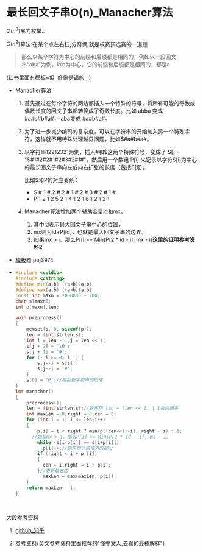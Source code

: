 # 最长回文子串O(n)_Manacher算法

$O(n^3)$暴力枚举..

$O(n^2)$算法:在某个点左右扫,分奇偶,就是校赛预选赛的一道题

> 那么以某个字符为中心的前缀和后缀都是相同的，例如以一段回文串“aba”为例，以b为中心，它的前缀和后缀都是相同的，都是a

(红书里面有模板~但..好像是错的...)

- Manacher算法

  1. 首先通过在每个字符的两边都插入一个特殊的符号，将所有可能的奇数或偶数长度的回文子串都转换成了奇数长度。比如 abba 变成 #a#b#b#a#， aba变成 #a#b#a#。

  2. 为了进一步减少编码的复杂度，可以在字符串的开始加入另一个特殊字符，这样就不用特殊处理越界问题，比如$#a#b#a#。

  3. 以字符串12212321为例，插入#和$这两个特殊符号，变成了 S[] = "$#1#2#2#1#2#3#2#1#"，然后用一个数组 P[i] 来记录以字符S[i]为中心的最长回文子串向左或向右扩张的长度（包括S[i]）。

     比如S和P的对应关系：

     - S # 1 # 2 # 2 # 1 # 2 # 3 # 2 # 1 #
     - P 1 2 1 2 5 2 1 4 1 2 1 6 1 2 1 2 1

  4. Manacher算法增加两个辅助变量id和mx，

     1. 其中id表示最大回文子串中心的位置，
     2. mx则为id+P[id]，也就是最大回文子串的边界。
     3. 如果mx > i，那么P[i] >= Min(P[2 * id - i], mx - i)**这里的证明参考资料2**

- [模板](http://blog.csdn.net/u013486414/article/details/47254435)题 poj3974

- ```c++
  #include <cstdio>
  #include <cstring>
  #define min(a,b) ((a<b)?a:b)
  #define max(a,b) ((a>b)?a:b)
  const int maxn = 2000000 + 200;
  char s[maxn];
  int p[maxn],len;

  void preprocess()
  {
      memset(p, 0, sizeof(p));
      len = (int)strlen(s);
      int i = len - 1,j = len << 1;
      s[j + 2] = '\0';
      s[j + 1] = '#';
      for (; i >= 0; i--) {
          s[j--] = s[i];
          s[j--] = '#';
      }
      s[0] = '@';//模拟新字符串的形成
  }
  int manacher()
  {
      preprocess();
      len = (int)strlen(s);//这里用 len = (len << 1) | 1会快很多
      int maxLen = 0,right = 0,cen = 0;
      for (int i = 1; i <= len;i++)
      {
          p[i] = i < right ? min(p[(cen<<1)-i], right - i) : 1;
        //如果mx > i，那么P[i] >= Min(P[2 * id - i], mx - i)
          while (s[i-p[i]] == s[i+p[i]]) 
            p[i]++;//原来统计区域外的部分
          if (right < i + p [i]) 
          {
            cen = i,right = i + p[i];
          }//更新最右边
        	maxLen = max(maxLen, p[i]);
      }
      return maxLen - 1;
  }
  ```

  ​



大段参考资料

1. [github_知乎](https://github.com/julycoding/The-Art-Of-Programming-By-July/blob/master/ebook/zh/01.05.md)

2. [参考资料](https://www.felix021.com/blog/read.php?2040)(英文参考资料里面推荐的"懂中文人,去看的最棒解释")

   ​

